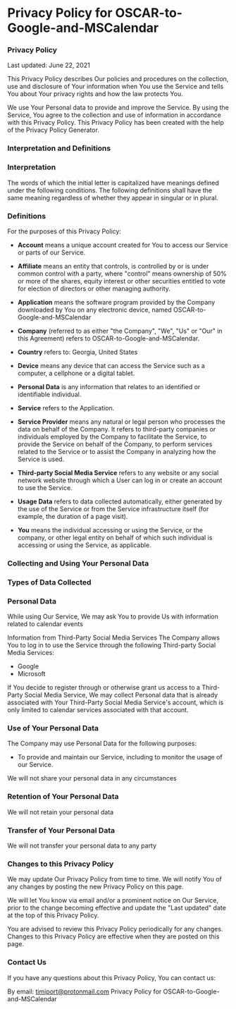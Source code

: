 # Privacy Policy for OSCAR-to-Google-and-MSCalendar
### Privacy Policy
Last updated: June 22, 2021

This Privacy Policy describes Our policies and procedures on the collection, use and disclosure of Your information when You use the Service and tells You about Your privacy rights and how the law protects You.

We use Your Personal data to provide and improve the Service. By using the Service, You agree to the collection and use of information in accordance with this Privacy Policy. This Privacy Policy has been created with the help of the Privacy Policy Generator.

### Interpretation and Definitions
### Interpretation
The words of which the initial letter is capitalized have meanings defined under the following conditions. The following definitions shall have the same meaning regardless of whether they appear in singular or in plural.

### Definitions
For the purposes of this Privacy Policy:

* **Account** means a unique account created for You to access our Service or parts of our Service.

* **Affiliate** means an entity that controls, is controlled by or is under common control with a party, where "control" means ownership of 50% or more of the shares, equity interest or other securities entitled to vote for election of directors or other managing authority.

* **Application** means the software program provided by the Company downloaded by You on any electronic device, named OSCAR-to-Google-and-MSCalendar

* **Company** (referred to as either "the Company", "We", "Us" or "Our" in this Agreement) refers to OSCAR-to-Google-and-MSCalendar.

* **Country** refers to: Georgia, United States

* **Device** means any device that can access the Service such as a computer, a cellphone or a digital tablet.

* **Personal Data** is any information that relates to an identified or identifiable individual.

* **Service** refers to the Application.

* **Service Provider** means any natural or legal person who processes the data on behalf of the Company. It refers to third-party companies or individuals employed by the Company to facilitate the Service, to provide the Service on behalf of the Company, to perform services related to the Service or to assist the Company in analyzing how the Service is used.

* **Third-party Social Media Service** refers to any website or any social network website through which a User can log in or create an account to use the Service.

* **Usage Data** refers to data collected automatically, either generated by the use of the Service or from the Service infrastructure itself (for example, the duration of a page visit).

* **You** means the individual accessing or using the Service, or the company, or other legal entity on behalf of which such individual is accessing or using the Service, as applicable.

### Collecting and Using Your Personal Data
### Types of Data Collected
### Personal Data
While using Our Service, We may ask You to provide Us with information related to calendar events

Information from Third-Party Social Media Services
The Company allows You to log in to use the Service through the following Third-party Social Media Services:

* Google
* Microsoft

If You decide to register through or otherwise grant us access to a Third-Party Social Media Service, We may collect Personal data that is already associated with Your Third-Party Social Media Service's account, which is only limited to calendar services associated with that account.

### Use of Your Personal Data
The Company may use Personal Data for the following purposes:

* To provide and maintain our Service, including to monitor the usage of our Service.

We will not share your personal data in any circumstances

### Retention of Your Personal Data

We will not retain your personal data

### Transfer of Your Personal Data

We will not transfer your personal data to any party

### Changes to this Privacy Policy
We may update Our Privacy Policy from time to time. We will notify You of any changes by posting the new Privacy Policy on this page.

We will let You know via email and/or a prominent notice on Our Service, prior to the change becoming effective and update the "Last updated" date at the top of this Privacy Policy.

You are advised to review this Privacy Policy periodically for any changes. Changes to this Privacy Policy are effective when they are posted on this page.

### Contact Us
If you have any questions about this Privacy Policy, You can contact us:

By email: timiport@protonmail.com
Privacy Policy for OSCAR-to-Google-and-MSCalendar
